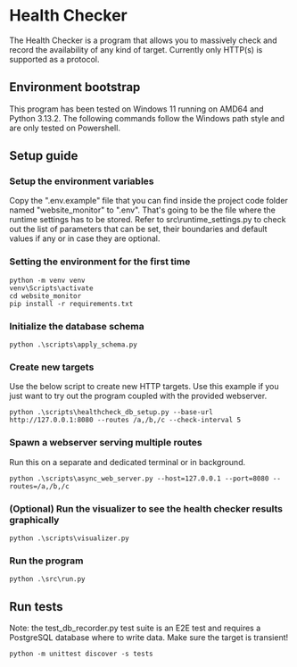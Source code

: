 # Health Checker

The Health Checker is a program that allows you to massively check and record the availability of any kind of target. Currently only HTTP(s) is supported as a protocol.

## Environment bootstrap

This program has been tested on Windows 11 running on AMD64 and Python 3.13.2. The following commands follow the Windows path style and are only tested on Powershell.

## Setup guide

### Setup the environment variables

Copy the ".env.example" file that you can find inside the project code folder named "website_monitor" to ".env". That's going to be the file where the runtime settings has to be stored.
Refer to src\runtime_settings.py to check out the list of parameters that can be set, their boundaries and default values if any or in case they are optional.

### Setting the environment for the first time
```
python -m venv venv
venv\Scripts\activate
cd website_monitor
pip install -r requirements.txt
```

### Initialize the database schema
```
python .\scripts\apply_schema.py
```

### Create new targets
Use the below script to create new HTTP targets. Use this example if you just want to try out the program coupled with the provided webserver.

```
python .\scripts\healthcheck_db_setup.py --base-url http://127.0.0.1:8080 --routes /a,/b,/c --check-interval 5
```

### Spawn a webserver serving multiple routes
Run this on a separate and dedicated terminal or in background.

```
python .\scripts\async_web_server.py --host=127.0.0.1 --port=8080 --routes=/a,/b,/c
```

### (Optional) Run the visualizer to see the health checker results graphically

```
python .\scripts\visualizer.py
```

### Run the program

```
python .\src\run.py
```

## Run tests

Note: the test_db_recorder.py test suite is an E2E test and requires a PostgreSQL database where to write data. Make sure the target is transient!

```
python -m unittest discover -s tests
```